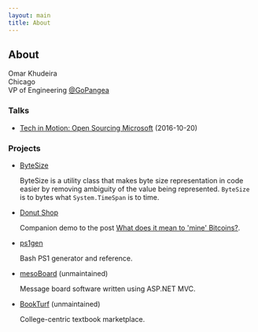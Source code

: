 ```yaml
---
layout: main
title: About
---
```

## About

Omar Khudeira <br />
Chicago <br />
VP of Engineering [@GoPangea](https://twitter.com/gopangea) <br />

### Talks

- [Tech in Motion: Open Sourcing Microsoft](https://vimeo.com/188623978) (2016-10-20)

### Projects

- [ByteSize](http://github.com/omar/ByteSize)

    ByteSize is a utility class that makes byte size representation in code easier by removing ambiguity of the value being represented. `ByteSize` is to bytes what `System.TimeSpan` is to time.

- [Donut Shop](/donut-shop)

    Companion demo to the post [What does it mean to 'mine' Bitcoins?](/2016/07/17/what-does-mining-bitcoin-mean).

- [ps1gen](http://omar.github.com/ps1gen)

    Bash PS1 generator and reference.

- [mesoBoard](http://github.com/omar/mesoBoard) (unmaintained)

    Message board software written using ASP.NET MVC.

- [BookTurf](http://bookturf.com) (unmaintained)

    College-centric textbook marketplace.
